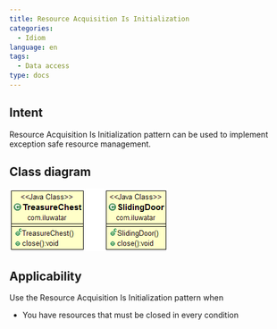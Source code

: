 ```yaml
---
title: Resource Acquisition Is Initialization
categories:
  - Idiom
language: en
tags:
  - Data access
type: docs
---
```


## Intent
Resource Acquisition Is Initialization pattern can be used to implement exception safe resource management.

## Class diagram
![alt text](etc/resource-acquisition-is-initialization.png "Resource Acquisition Is Initialization")

## Applicability
Use the Resource Acquisition Is Initialization pattern when

* You have resources that must be closed in every condition
